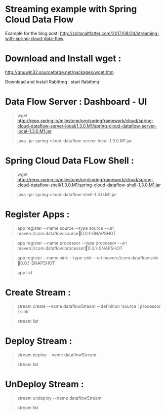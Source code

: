 # Streaming example with Spring Cloud Data Flow

Example for the blog post: http://zoltanaltfatter.com/2017/08/24/streaming-with-spring-cloud-data-flow 



Download and Install wget :
================================
http://gnuwin32.sourceforge.net/packages/wget.htm

Download and Install Rabittmq : start Rabittmq


Data Flow Server :  Dashboard - UI
=====================================
>wget http://repo.spring.io/milestone/org/springframework/cloud/spring-cloud-dataflow-server-local/1.3.0.M1/spring-cloud-dataflow-server-local-1.3.0.M1.jar

>java -jar spring-cloud-dataflow-server-local-1.3.0.M1.jar


Spring Cloud Data FLow Shell : 
=====================================
>wget http://repo.spring.io/milestone/org/springframework/cloud/spring-cloud-dataflow-shell/1.3.0.M1/spring-cloud-dataflow-shell-1.3.0.M1.jar

>java -jar spring-cloud-dataflow-shell-1.3.0.M1.jar


Register Apps :
======================================
> app register --name source --type source --uri maven://com.dataflow:source:jar:0.0.1-SNAPSHOT

> app register --name processor --type processor --uri maven://com.dataflow:processor:jar:0.0.1-SNAPSHOT 

> app register --name sink --type sink --uri maven://com.dataflow:sink:jar:0.0.1-SNAPSHOT 

> app list


Create Stream :
======================================
> stream create --name dataflowStream --definition 'source | processor | sink'

> stream list


Deploy Stream :
======================================
> stream deploy --name dataflowStream

> stream list


UnDeploy Stream :
====================================== 
> stream undeploy --name dataflowStream

> stream list

 